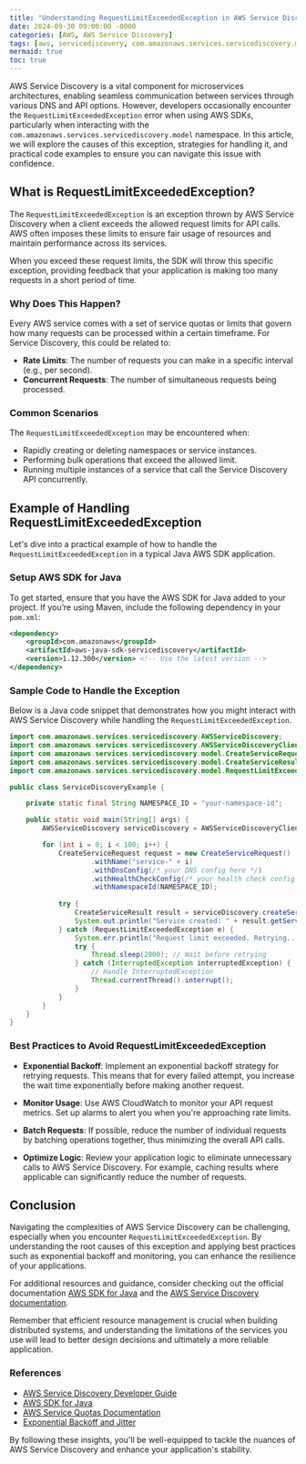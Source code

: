 ```yaml
---
title: "Understanding RequestLimitExceededException in AWS Service Discovery"
date: 2024-09-30 09:00:00 -0000
categories: [AWS, AWS Service Discovery]
tags: [aws, servicediscovery, com.amazonaws.services.servicediscovery.model]
mermaid: true
toc: true
---
```



AWS Service Discovery is a vital component for microservices architectures, enabling seamless communication between services through various DNS and API options. However, developers occasionally encounter the `RequestLimitExceededException` error when using AWS SDKs, particularly when interacting with the `com.amazonaws.services.servicediscovery.model` namespace. In this article, we will explore the causes of this exception, strategies for handling it, and practical code examples to ensure you can navigate this issue with confidence.

## What is RequestLimitExceededException?

The `RequestLimitExceededException` is an exception thrown by AWS Service Discovery when a client exceeds the allowed request limits for API calls. AWS often imposes these limits to ensure fair usage of resources and maintain performance across its services. 

When you exceed these request limits, the SDK will throw this specific exception, providing feedback that your application is making too many requests in a short period of time.

### Why Does This Happen?

Every AWS service comes with a set of service quotas or limits that govern how many requests can be processed within a certain timeframe. For Service Discovery, this could be related to:

- **Rate Limits**: The number of requests you can make in a specific interval (e.g., per second).
- **Concurrent Requests**: The number of simultaneous requests being processed.
  
### Common Scenarios

The `RequestLimitExceededException` may be encountered when:

- Rapidly creating or deleting namespaces or service instances.
- Performing bulk operations that exceed the allowed limit.
- Running multiple instances of a service that call the Service Discovery API concurrently.

## Example of Handling RequestLimitExceededException

Let's dive into a practical example of how to handle the `RequestLimitExceededException` in a typical Java AWS SDK application.

### Setup AWS SDK for Java

To get started, ensure that you have the AWS SDK for Java added to your project. If you’re using Maven, include the following dependency in your `pom.xml`:

```xml
<dependency>
    <groupId>com.amazonaws</groupId>
    <artifactId>aws-java-sdk-servicediscovery</artifactId>
    <version>1.12.300</version> <!-- Use the latest version -->
</dependency>
```

### Sample Code to Handle the Exception

Below is a Java code snippet that demonstrates how you might interact with AWS Service Discovery while handling the `RequestLimitExceededException`.

```java
import com.amazonaws.services.servicediscovery.AWSServiceDiscovery;
import com.amazonaws.services.servicediscovery.AWSServiceDiscoveryClientBuilder;
import com.amazonaws.services.servicediscovery.model.CreateServiceRequest;
import com.amazonaws.services.servicediscovery.model.CreateServiceResult;
import com.amazonaws.services.servicediscovery.model.RequestLimitExceededException;

public class ServiceDiscoveryExample {

    private static final String NAMESPACE_ID = "your-namespace-id";

    public static void main(String[] args) {
        AWSServiceDiscovery serviceDiscovery = AWSServiceDiscoveryClientBuilder.defaultClient();

        for (int i = 0; i < 100; i++) {
            CreateServiceRequest request = new CreateServiceRequest()
                    .withName("service-" + i)
                    .withDnsConfig(/* your DNS config here */)
                    .withHealthCheckConfig(/* your health check config here */)
                    .withNamespaceId(NAMESPACE_ID);
            
            try {
                CreateServiceResult result = serviceDiscovery.createService(request);
                System.out.println("Service created: " + result.getServiceId());
            } catch (RequestLimitExceededException e) {
                System.err.println("Request limit exceeded. Retrying...");
                try {
                    Thread.sleep(2000); // Wait before retrying
                } catch (InterruptedException interruptedException) {
                    // Handle InterruptedException
                    Thread.currentThread().interrupt();
                }
            }
        }
    }
}
```

### Best Practices to Avoid RequestLimitExceededException

- **Exponential Backoff**: Implement an exponential backoff strategy for retrying requests. This means that for every failed attempt, you increase the wait time exponentially before making another request.

- **Monitor Usage**: Use AWS CloudWatch to monitor your API request metrics. Set up alarms to alert you when you're approaching rate limits.

- **Batch Requests**: If possible, reduce the number of individual requests by batching operations together, thus minimizing the overall API calls.

- **Optimize Logic**: Review your application logic to eliminate unnecessary calls to AWS Service Discovery. For example, caching results where applicable can significantly reduce the number of requests.

## Conclusion

Navigating the complexities of AWS Service Discovery can be challenging, especially when you encounter `RequestLimitExceededException`. By understanding the root causes of this exception and applying best practices such as exponential backoff and monitoring, you can enhance the resilience of your applications.

For additional resources and guidance, consider checking out the official documentation [AWS SDK for Java](https://docs.aws.amazon.com/sdk-for-java/latest/developer-guide/home.html) and the [AWS Service Discovery documentation](https://docs.aws.amazon.com/servicediscovery/latest/userguide/what-is-service-discovery.html).

Remember that efficient resource management is crucial when building distributed systems, and understanding the limitations of the services you use will lead to better design decisions and ultimately a more reliable application.

### References

- [AWS Service Discovery Developer Guide](https://docs.aws.amazon.com/servicediscovery/latest/userguide/what-is-service-discovery.html)
- [AWS SDK for Java](https://docs.aws.amazon.com/sdk-for-java/latest/developer-guide/home.html)
- [AWS Service Quotas Documentation](https://docs.aws.amazon.com/general/latest/gr/aws_service_limits.html)
- [Exponential Backoff and Jitter](https://aws.amazon.com/releasenotes/amazon-s3-exponential-backoff-policy/) 

By following these insights, you'll be well-equipped to tackle the nuances of AWS Service Discovery and enhance your application's stability.